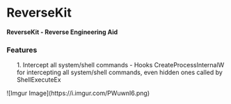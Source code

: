 # ReverseKit

<b>ReverseKit - Reverse Engineering Aid</b>

### Features

<ol>
1. Intercept all system/shell commands - Hooks CreateProcessInternalW for intercepting all system/shell commands, even hidden ones called by ShellExecuteEx
</ol>
![Imgur Image](https://i.imgur.com/PWuwnI6.png)
